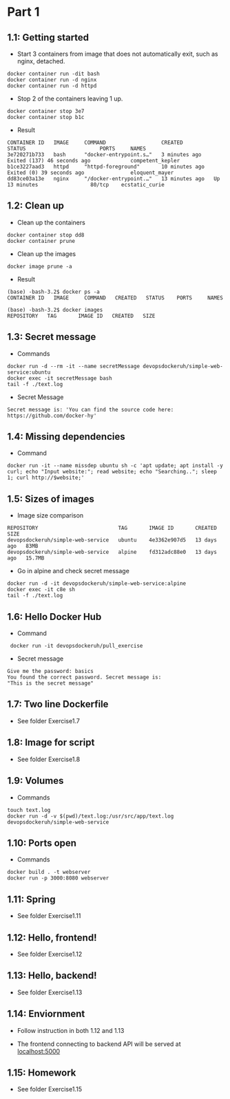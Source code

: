 # Part 1

## 1.1: Getting started

- Start 3 containers from image that does not automatically exit, such as nginx, detached.

```shell
docker container run -dit bash
docker container run -d nginx
docker container run -d httpd
```

- Stop 2 of the containers leaving 1 up.

```shell
docker container stop 3e7 
docker container stop b1c 
```

- Result

```shell
CONTAINER ID   IMAGE     COMMAND                  CREATED          STATUS                        PORTS     NAMES
3e720271b733   bash      "docker-entrypoint.s…"   3 minutes ago    Exited (137) 46 seconds ago             competent_kepler
b1ce3227aad3   httpd     "httpd-foreground"       10 minutes ago   Exited (0) 39 seconds ago               eloquent_mayer
dd83ce03a13e   nginx     "/docker-entrypoint.…"   13 minutes ago   Up 13 minutes                 80/tcp    ecstatic_curie
```

## 1.2: Clean up

- Clean up the containers

```shell
docker container stop dd8
docker container prune
```

- Clean up the images 
    
```shell
docker image prune -a
```

- Result
    
```shell
(base) -bash-3.2$ docker ps -a
CONTAINER ID   IMAGE     COMMAND   CREATED   STATUS    PORTS     NAMES
```

```shell
(base) -bash-3.2$ docker images
REPOSITORY   TAG       IMAGE ID   CREATED   SIZE
```

## 1.3: Secret message

- Commands

```shell
docker run -d --rm -it --name secretMessage devopsdockeruh/simple-web-service:ubuntu
docker exec -it secretMessage bash
tail -f ./text.log
```

- Secret Message

```shell
Secret message is: 'You can find the source code here: https://github.com/docker-hy'
```

## 1.4: Missing dependencies

- Command

```shell
docker run -it --name missdep ubuntu sh -c 'apt update; apt install -y curl; echo "Input website:"; read website; echo "Searching.."; sleep 1; curl http://$website;'
```
## 1.5: Sizes of images

- Image size comparison

```shell
REPOSITORY                          TAG       IMAGE ID       CREATED       SIZE
devopsdockeruh/simple-web-service   ubuntu    4e3362e907d5   13 days ago   83MB
devopsdockeruh/simple-web-service   alpine    fd312adc88e0   13 days ago   15.7MB
```

- Go in alpine and check secret message

```shell
docker run -d -it devopsdockeruh/simple-web-service:alpine
docker exec -it c8e sh
tail -f ./text.log
```

## 1.6: Hello Docker Hub

- Command

```shell
 docker run -it devopsdockeruh/pull_exercise
```

- Secret message

```shell
Give me the password: basics
You found the correct password. Secret message is:
"This is the secret message"
```

## 1.7: Two line Dockerfile

- See folder Exercise1.7

## 1.8: Image for script

- See folder Exercise1.8

## 1.9: Volumes

- Commands

```shell
touch text.log
docker run -d -v $(pwd)/text.log:/usr/src/app/text.log devopsdockeruh/simple-web-service
```

## 1.10: Ports open

- Commands
    
```shell
docker build . -t webserver
docker run -p 3000:8080 webserver
```

## 1.11: Spring 

- See folder Exercise1.11

## 1.12: Hello, frontend! 

- See folder Exercise1.12

## 1.13: Hello, backend! 

- See folder Exercise1.13

## 1.14: Enviornment 

- Follow instruction in both 1.12 and 1.13

- The frontend connecting to backend API will be served at [localhost:5000](http://localhost:5000)

## 1.15: Homework 

- See folder Exercise1.15
